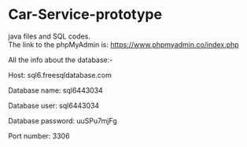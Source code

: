 # Car-Service-prototype
java files and SQL codes.<br>
The link to the phpMyAdmin is: https://www.phpmyadmin.co/index.php

All the info about the database:-

Host: sql6.freesqldatabase.com

Database name: sql6443034

Database user: sql6443034

Database password: uuSPu7mjFg

Port number: 3306
